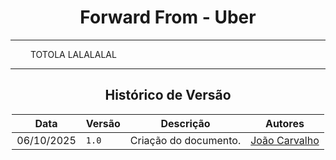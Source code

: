 <center>

# Forward From - Uber

</center>

---

<div align="justify">

&emsp;&emsp;
TOTOLA LALALALAL
</div>

---

<center>

## Histórico de Versão

</center>

<div style="margin: 0 auto; width: fit-content;">

| Data       | Versão | Descrição             | Autores                                   |
|------------|--------|-----------------------|-------------------------------------------|
| 06/10/2025 | `1.0`  | Criação do documento. | [João Carvalho](https://github.com/i-JSS) |

</div>